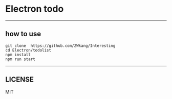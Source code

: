 # Electron todo

---

## how to use
```
git clone  https://github.com/ZWkang/Interesting
cd Electron/todolist
npm install
npm run start
```

---

## LICENSE
MIT